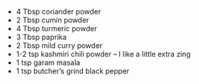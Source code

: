 -   4 Tbsp coriander powder
-   2 Tbsp cumin powder
-   4 Tbsp turmeric powder
-   3 Tbsp paprika
-   2 Tbsp mild curry powder
-   1-2 tsp kashmiri chili powder – I like a little extra zing
-   1 tsp garam masala
-   1 tsp butcher’s grind black pepper